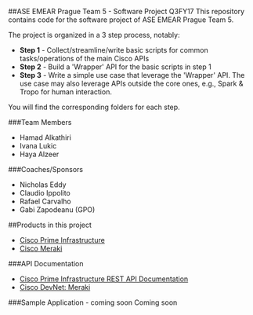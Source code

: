 ##ASE EMEAR Prague Team 5 - Software Project Q3FY17
This repository contains code for the software project of ASE EMEAR Prague Team 5.

The project is organized in a 3 step process, notably:
* **Step 1** - Collect/streamline/write basic scripts for common tasks/operations of the main Cisco APIs
* **Step 2** - Build a 'Wrapper' API for the basic scripts in step 1
* **Step 3** - Write a simple use case that leverage the 'Wrapper' API. The use case may also leverage APIs outside the core ones, e.g., Spark & Tropo for human interaction.

You will find the corresponding folders for each step.



###Team Members
* Hamad Alkathiri
* Ivana Lukic
* Haya Alzeer



###Coaches/Sponsors
* Nicholas Eddy
* Claudio Ippolito
* Rafael Carvalho
* Gabi Zapodeanu (GPO)




##Products in this project
* [Cisco Prime Infrastructure](http://www.cisco.com/c/en/us/products/cloud-systems-management/prime-infrastructure/index.html)
* [Cisco Meraki](https://meraki.cisco.com/)



###API Documentation
* [Cisco Prime Infrastructure REST API Documentation](https://developer.cisco.com/media/prime-infrastructure-api-reference-v3-1/192.168.115.187/webacs/api/v1/indexcc3b.html?_docs)
* [Cisco DevNet: Meraki](https://developer.cisco.com/site/meraki/)



###Sample Application - coming soon
Coming soon
